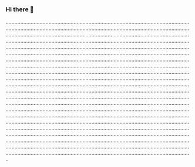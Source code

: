 ### Hi there 👋

..........................................................................................................................................................................................................................................................................................................................................................................................................................................................................................................................................................................................................................................................................................................................................................................................................................................................................................................................................................................................................................................................................................................................................................................................................................................................................................................................................................................................................................................................................................................................................................................................................................................................................................................................................................................................................................................................................................................................................................................................................................................................................................................................................................................................................................................................................................................................................................................................................................................................................................................................................................................................................................................................................................................................................................................................................................................